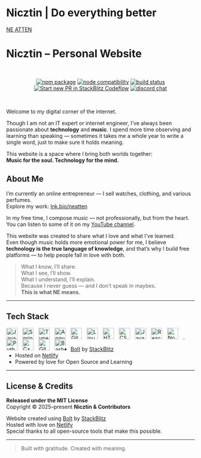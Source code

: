 # Nicztin | Do everything better
[NE ATTEN](https://www.patreon.com/neatten)
# Nicztin – Personal Website

<br/>
<p align="center">
  <a href="https://npmjs.com/package/vite"><img src="https://img.shields.io/npm/v/vite.svg" alt="npm package"></a>
  <a href="https://nodejs.org/en/about/previous-releases"><img src="https://img.shields.io/node/v/vite.svg" alt="node compatibility"></a>
  <a href="https://github.com/vitejs/vite/actions/workflows/ci.yml"><img src="https://github.com/vitejs/vite/actions/workflows/ci.yml/badge.svg?branch=main" alt="build status"></a>
  <a href="https://pr.new/vitejs/vite"><img src="https://developer.stackblitz.com/img/start_pr_dark_small.svg" alt="Start new PR in StackBlitz Codeflow"></a>
  <a href="https://chat.vite.dev"><img src="https://img.shields.io/badge/chat-discord-blue?style=flat&logo=discord" alt="discord chat"></a>
</p>
<br/>


Welcome to my digital corner of the internet.

Though I am not an IT expert or internet engineer, I’ve always been passionate about **technology** and **music**. I spend more time observing and learning than speaking — sometimes it takes me a whole year to write a single word, just to make sure it holds meaning.

This website is a space where I bring both worlds together:  
**Music for the soul. Technology for the mind.**

## About Me

I’m currently an online entrepreneur — I sell watches, clothing, and various perfumes.  
Explore my work: [lnk.bio/neatten](https://lnk.bio/neatten)

In my free time, I compose music — not professionally, but from the heart. You can listen to some of it on my [YouTube channel](https://youtube.com/@nicztin1738).

This website was created to share what I love and what I’ve learned.  
Even though music holds more emotional power for me, I believe **technology is the true language of knowledge**, and that’s why I build free platforms — to help people fall in love with both.

> What I know, I’ll share.  
> What I see, I’ll show.  
> What I understand, I’ll explain.  
> Because I never guess — and I don’t speak in maybes.  
> **This is what NE means.**

---

## Tech Stack

<img align="left" alt="Java" width="30px" style="padding-right:10px;" src="https://cdn.jsdelivr.net/gh/devicons/devicon/icons/java/java-original.svg"/>
<img align="left" alt="Spring" width="30px" style="padding-right:10px;" src="https://cdn.jsdelivr.net/gh/devicons/devicon/icons/spring/spring-original.svg" />
<img align="left" alt="TypeScript" width="30px" style="padding-right:10px;" src="https://cdn.jsdelivr.net/gh/devicons/devicon/icons/typescript/typescript-plain.svg" />
<img align="left" alt="Angular" width="30px" style="padding-right:10px;" src="https://cdn.jsdelivr.net/gh/devicons/devicon/icons/angularjs/angularjs-plain.svg" />
<img align="left" alt="Git" width="30px" style="padding-right:10px;" src="https://cdn.jsdelivr.net/gh/devicons/devicon/icons/git/git-original.svg" />
<img align="left" alt="Linux" width="30px" style="padding-right:10px;" src="https://cdn.jsdelivr.net/gh/devicons/devicon/icons/linux/linux-original.svg" />
<img align="left" alt="HTML" width="30px" style="padding-right:10px;" src="https://cdn.jsdelivr.net/gh/devicons/devicon/icons/html5/html5-plain.svg" />
<img align="left" alt="CSS" width="30px" style="padding-right:10px;" src="https://cdn.jsdelivr.net/gh/devicons/devicon/icons/css3/css3-plain.svg" />
<img align="left" alt="JavaScript" width="30px" style="padding-right:10px;" src="https://cdn.jsdelivr.net/gh/devicons/devicon/icons/javascript/javascript-plain.svg" />
<img align="left" alt="React" width="30px" style="padding-right:10px;" src="https://cdn.jsdelivr.net/gh/devicons/devicon/icons/react/react-original.svg" />
<img align="left" alt="NodeJS" width="30px" style="padding-right:10px;" src="https://cdn.jsdelivr.net/gh/devicons/devicon/icons/nodejs/nodejs-original.svg" />
<img align="left" alt="Python" width="30px" style="padding-right:10px;" src="https://cdn.jsdelivr.net/gh/devicons/devicon/icons/python/python-plain.svg" />
<img align="left" alt="C++" width="30px" style="padding-right:10px;" src="https://cdn.jsdelivr.net/gh/devicons/devicon/icons/cplusplus/cplusplus-line.svg" />
<img align="left" alt="GitHub" width="30px" style="padding-right:10px;" src="https://cdn.jsdelivr.net/gh/devicons/devicon/icons/github/github-original.svg" />
<img align="left" alt="Bash" width="30px" style="padding-right:10px;" src="https://cdn.jsdelivr.net/gh/devicons/devicon/icons/bash/bash-original.svg" />
<br /> .


- [Bolt](https://bolt.new) by [StackBlitz](https://stackblitz.com)  
- Hosted on [Netlify](https://netlify.com)  
- Powered by love for Open Source and Learning

---

## License & Credits

**Released under the MIT License**  
Copyright © 2025–present **Nicztin & Contributors**

Website created using [Bolt](https://bolt.new) by [StackBlitz](https://stackblitz.com)  
Hosted with love on [Netlify](https://netlify.com)  
Special thanks to all open-source tools that make this possible.

---

> Built with gratitude. Created with meaning.
